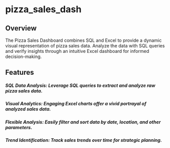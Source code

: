 # pizza_sales_dash
## Overview
The Pizza Sales Dashboard combines SQL and Excel to provide a dynamic visual representation of pizza sales data. Analyze the data with SQL queries and verify insights through an intuitive Excel dashboard for informed decision-making.

## Features
##### SQL Data Analysis: Leverage SQL queries to extract and analyze raw pizza sales data.
##### Visual Analytics: Engaging Excel charts offer a vivid portrayal of analyzed sales data.
##### Flexible Analysis: Easily filter and sort data by date, location, and other parameters.
##### Trend Identification: Track sales trends over time for strategic planning.
